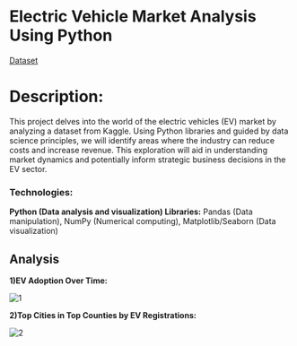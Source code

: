 # Electric Vehicle Market Analysis Using Python
[Dataset](https://www.kaggle.com/datasets/ajay160/electric-vehicles-market-size)

# Description:
This project delves into the world of the electric vehicles (EV) market by analyzing a dataset from Kaggle. Using Python libraries and guided by data science principles, we will identify areas where the industry can reduce costs and increase revenue. This exploration will aid in understanding market dynamics and potentially inform strategic business decisions in the EV sector.

### Technologies:
**Python (Data analysis and visualization) Libraries:** Pandas (Data manipulation), NumPy (Numerical computing), Matplotlib/Seaborn (Data visualization)

## Analysis
**1)EV Adoption Over Time:**

![1](https://i.imgur.com/WqF9KYN.png)

**2)Top Cities in Top Counties by EV Registrations:**

![2](https://i.imgur.com/7oHjee7.png)

